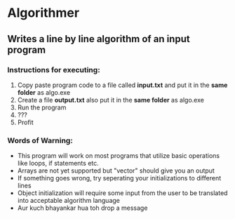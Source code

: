 # Algorithmer

## Writes a line by line algorithm of an input program

### Instructions for executing:
  1. Copy paste program code to a file called **input.txt** and put it in the **same folder** as algo.exe
  2. Create a file **output.txt** also put it in the **same folder** as algo.exe
  3. Run the program
  4. ???
  5. Profit


### Words of Warning:
 - This program will work on most programs that utilize basic operations like loops, if statements etc.  
 - Arrays are not yet supported but "vector" should give you an output
 - If something goes wrong, try seperating your initializations to different lines
 - Object initialization will require some input from the user to be translated into acceptable algorithm language
 - Aur kuch bhayankar hua toh drop a message
